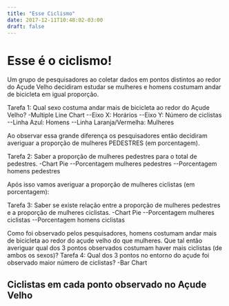 ```yaml
---
title: "Esse Ciclismo"
date: 2017-12-11T10:48:02-03:00
draft: false
---
```


# Esse é o ciclismo!


Um grupo de pesquisadores ao coletar dados em pontos distintos ao redor do Açude Velho decidiram estudar se mulheres e homens costumam andar de bicicleta em igual proporção.

Tarefa 1: Qual sexo costuma andar mais de bicicleta ao redor do Açude Velho?
-Multiple Line Chart
--Eixo X: Horários
--Eixo Y: Número de ciclistas
--Linha Azul: Homens
--Linha Laranja/Vermelha: Mulheres



Ao observar essa grande diferença os pesquisadores então decidiram averiguar a proporção de mulheres PEDESTRES (em porcentagem).

Tarefa 2: Saber a proporção de mulheres pedestres para o total de pedestres.
-Chart Pie
--Porcentagem mulheres pedestres
--Porcentagem homens pedestres



Após isso vamos averiguar a proporção de mulheres ciclistas (em porcentagem):

Tarefa 3: Saber se existe relação entre a proporção de mulheres pedestres e a proporção de mulheres ciclistas.
-Chart Pie
--Porcentagem mulheres ciclistas
--Porcentagem homens ciclistas


Como foi observado pelos pesquisadores, homens costumam andar mais de bicicleta ao redor do açude velho do que mulheres. Que tal então averiguar qual dos 3 pontos observados costumam haver mais ciclistas (de ambos os sexos)?
Tarefa 4: Qual dos 3 pontos no entorno do açude foi observado maior número de ciclistas?
-Bar Chart



<div class="container">
    <style>
     #chart rect {
        fill: #6C44FF;
    }
    </style>
    <div class="row">
      <h2>Ciclistas em cada ponto observado no Açude Velho</h2>
    </div>
    <div class="row mychart" id="chart">
</div>


  <script type="text/javascript">
  ipt type="text/javascript">
  var alturaSVG = 400,
      larguraSVG = 600;

  var	margin = {top: 10, right: 20, bottom:30, left: 60},
        larguraVis = larguraSVG - margin.left - margin.right,
        alturaVis = alturaSVG - margin.top - margin.bottom;


  function desenhaVis(data) {

      var grafico = d3.select('#chart')
          .append("svg")
              .attr('width', larguraVis + margin.left + margin.right)
              .attr('height', alturaVis + margin.top + margin.bottom)
          .append('g')
              .attr('transform', 'translate(' +  margin.left + ',' + margin.top + ')');


      var x = d3.scaleBand().domain(data.filter((d) =>
          (d.horario_inicial <= "13:00" && d.horario_inicial >= "11:30")||
          (d.horario_inicial <= "19:00" && d.horario_inicial >="17:30"))
          .map((data, indice) => data.horario_inicial))
          .range([0, larguraVis]).padding(0.1);

      var y = d3.scaleLinear().domain([0, 1500]).range([alturaVis, 0]);


      grafico.selectAll('g')
          .data(data)
          .enter()
          .append('rect')
              .attr('x', d => x(d.horario_inicial))   
              .attr('width', x.bandwidth())
              .attr('y', d => y(d.total_motorizados))
              .attr('height', (d) => alturaVis - y(d.total_motorizados));



      grafico.append("g")
          .attr("class", "x axis")
          .attr("transform", "translate(0," + alturaVis + ")")
          .call(d3.axisBottom(x));
      grafico.append('g')
          .attr('transform', 'translate(0,0)')
          .call(d3.axisLeft(y));  
      grafico.append("text")
          .attr("transform", "translate(-35," + (alturaVis + margin.top)/2 + ") rotate(-90)")
          .text("Quantidade de carros");

    }

    d3.csv('../dados/dados.csv', function(dados) {
      desenhaVis(dados);
    });

    console.log("provavelmente acontece primeiro") // me apague quando entender.

  </script>

  </div>
